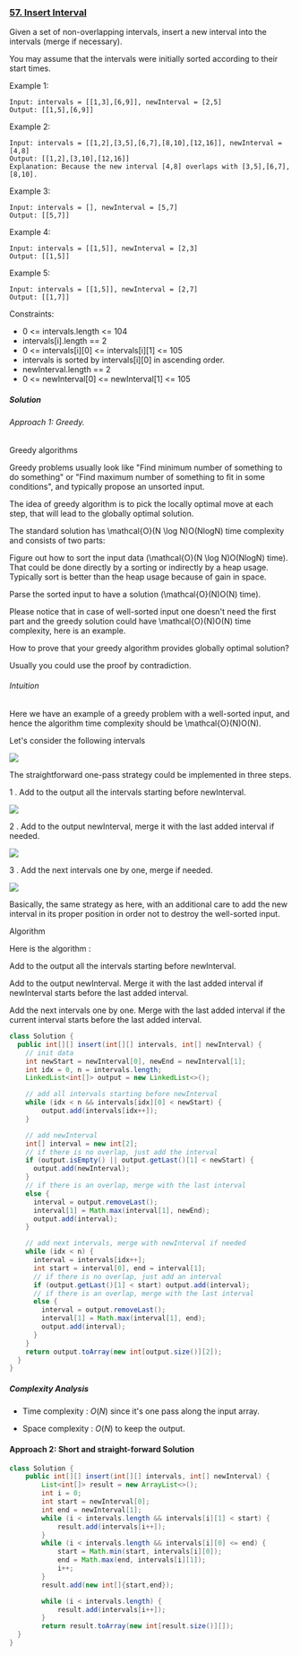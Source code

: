 ### [57. Insert Interval](https://leetcode.com/problems/insert-interval/)

Given a set of non-overlapping intervals, insert a new interval into the intervals (merge if necessary).

You may assume that the intervals were initially sorted according to their start times.

 

Example 1:
```
Input: intervals = [[1,3],[6,9]], newInterval = [2,5]
Output: [[1,5],[6,9]]
```
Example 2:
```
Input: intervals = [[1,2],[3,5],[6,7],[8,10],[12,16]], newInterval = [4,8]
Output: [[1,2],[3,10],[12,16]]
Explanation: Because the new interval [4,8] overlaps with [3,5],[6,7],[8,10].
```
Example 3:
```
Input: intervals = [], newInterval = [5,7]
Output: [[5,7]]
```
Example 4:
```
Input: intervals = [[1,5]], newInterval = [2,3]
Output: [[1,5]]
```
Example 5:
```
Input: intervals = [[1,5]], newInterval = [2,7]
Output: [[1,7]]
``` 

Constraints:

- 0 <= intervals.length <= 104
- intervals[i].length == 2
- 0 <= intervals[i][0] <= intervals[i][1] <= 105
- intervals is sorted by intervals[i][0] in ascending order.
- newInterval.length == 2
- 0 <= newInterval[0] <= newInterval[1] <= 105

##### Solution
###### Approach 1: Greedy.
Greedy algorithms

Greedy problems usually look like "Find minimum number of something to do something" or "Find maximum number of something to fit in some conditions", and typically propose an unsorted input.

The idea of greedy algorithm is to pick the locally optimal move at each step, that will lead to the globally optimal solution.

The standard solution has \mathcal{O}(N \log N)O(NlogN) time complexity and consists of two parts:

Figure out how to sort the input data (\mathcal{O}(N \log N)O(NlogN) time). That could be done directly by a sorting or indirectly by a heap usage. Typically sort is better than the heap usage because of gain in space.

Parse the sorted input to have a solution (\mathcal{O}(N)O(N) time).

Please notice that in case of well-sorted input one doesn't need the first part and the greedy solution could have \mathcal{O}(N)O(N) time complexity, here is an example.

How to prove that your greedy algorithm provides globally optimal solution?

Usually you could use the proof by contradiction.

###### Intuition

Here we have an example of a greedy problem with a well-sorted input, and hence the algorithm time complexity should be \mathcal{O}(N)O(N).

Let's consider the following intervals

![](https://leetcode.com/problems/insert-interval/Figures/57/intervals.png)

The straightforward one-pass strategy could be implemented in three steps.

1 . Add to the output all the intervals starting before newInterval.

![](https://leetcode.com/problems/insert-interval/Figures/57/step1_new.png)

2 . Add to the output newInterval, merge it with the last added interval if needed.

![](https://leetcode.com/problems/insert-interval/Figures/57/step2_new.png)

3 . Add the next intervals one by one, merge if needed.

![](https://leetcode.com/problems/insert-interval/Figures/57/step33.png)

Basically, the same strategy as here, with an additional care to add the new interval in its proper position in order not to destroy the well-sorted input.

Algorithm

Here is the algorithm :

Add to the output all the intervals starting before newInterval.

Add to the output newInterval. Merge it with the last added interval if newInterval starts before the last added interval.

Add the next intervals one by one. Merge with the last added interval if the current interval starts before the last added interval.



```java
class Solution {
  public int[][] insert(int[][] intervals, int[] newInterval) {
    // init data
    int newStart = newInterval[0], newEnd = newInterval[1];
    int idx = 0, n = intervals.length;
    LinkedList<int[]> output = new LinkedList<>();

    // add all intervals starting before newInterval
    while (idx < n && intervals[idx][0] < newStart) {
        output.add(intervals[idx++]);
    }

    // add newInterval
    int[] interval = new int[2];
    // if there is no overlap, just add the interval
    if (output.isEmpty() || output.getLast()[1] < newStart) {
      output.add(newInterval);
    }
    // if there is an overlap, merge with the last interval
    else {
      interval = output.removeLast();
      interval[1] = Math.max(interval[1], newEnd);
      output.add(interval);
    }

    // add next intervals, merge with newInterval if needed
    while (idx < n) {
      interval = intervals[idx++];
      int start = interval[0], end = interval[1];
      // if there is no overlap, just add an interval
      if (output.getLast()[1] < start) output.add(interval);
      // if there is an overlap, merge with the last interval
      else {
        interval = output.removeLast();
        interval[1] = Math.max(interval[1], end);
        output.add(interval);
      }
    }
    return output.toArray(new int[output.size()][2]);
  }
}
```

##### Complexity Analysis

- Time complexity : $O(N)$ since it's one pass along the input array.

- Space complexity : $O(N)$ to keep the output.


#### Approach 2: Short and straight-forward Solution

```java
class Solution {
    public int[][] insert(int[][] intervals, int[] newInterval) {
        List<int[]> result = new ArrayList<>();
        int i = 0;
        int start = newInterval[0];
        int end = newInterval[1];
        while (i < intervals.length && intervals[i][1] < start) {
            result.add(intervals[i++]);
        }
        while (i < intervals.length && intervals[i][0] <= end) {
            start = Math.min(start, intervals[i][0]);
            end = Math.max(end, intervals[i][1]);
            i++;
        }
        result.add(new int[]{start,end}); 

        while (i < intervals.length) {
            result.add(intervals[i++]);
        }
        return result.toArray(new int[result.size()][]);
  }
}
```
